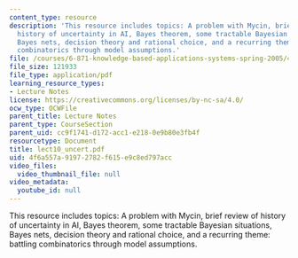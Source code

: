 ```yaml
---
content_type: resource
description: 'This resource includes topics: A problem with Mycin, brief review of
  history of uncertainty in AI, Bayes theorem, some tractable Bayesian situations,
  Bayes nets, decision theory and rational choice, and a recurring theme: battling
  combinatorics through model assumptions.'
file: /courses/6-871-knowledge-based-applications-systems-spring-2005/4f6a557a91972782f615e9c8ed797acc_lect10_uncert.pdf
file_size: 121933
file_type: application/pdf
learning_resource_types:
- Lecture Notes
license: https://creativecommons.org/licenses/by-nc-sa/4.0/
ocw_type: OCWFile
parent_title: Lecture Notes
parent_type: CourseSection
parent_uid: cc9f1741-d172-acc1-e218-0e9b80e3fb4f
resourcetype: Document
title: lect10_uncert.pdf
uid: 4f6a557a-9197-2782-f615-e9c8ed797acc
video_files:
  video_thumbnail_file: null
video_metadata:
  youtube_id: null
---
```

This resource includes topics: A problem with Mycin, brief review of history of uncertainty in AI, Bayes theorem, some tractable Bayesian situations, Bayes nets, decision theory and rational choice, and a recurring theme: battling combinatorics through model assumptions.